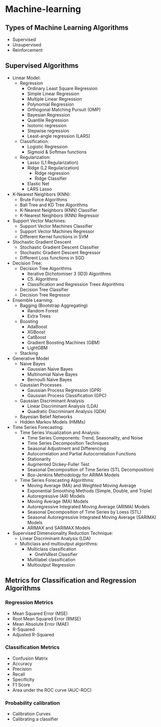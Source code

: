 # Machine-learning

## Types of Machine Learning Algorithms

- Supervised
- Unsupervised
- Reinforcement



## Supervised Algorithms

- Linear Model:
    - Regression
        - Ordinary Least Square Regression
        - Simple Linear Regression
        - Multiple Linear Regression
        - Polynomial Regression
        - Orthogonal Matching Pursuit (OMP)
        - Bayesian Regression
        - Quantile Regression
        - Isotonic regression
        - Stepwise regression
        - Least-angle regression (LARS)
    - Classification:
        - Logistic Regression
        - Sigmoid & Softmax functions
    - Regularization:
        - Lasso (L1 Regularization)
        - Ridge (L2 Regularization)
            - Ridge regression
            - Ridge Classifier
        - Elastic Net
        - LARS Lasso
- K-Nearest Neighbors (KNN):
    - Brute Force Algorithms
    - Ball Tree and KD Tree Algorithms
    - K-Nearest Neighbors (KNN) Classifier
    - K-Nearest Neighbors (KNN) Regressor
- Support Vector Machines:
    - Support Vector Machines Classifier
    - Support Vector Machines Regressor
    - Different Kernel functions in SVM
- Stochastic Gradient Descent
    - Stochastic Gradient Descent Classifier
    - Stochastic Gradient Descent Regressor 
    - Different Loss functions in SGD
- Decision Tree:
    - Decision Tree Algorithms
        - Iterative Dichotomiser 3 (ID3) Algorithms
        - C5. Algorithms
        - Classification and Regression Trees Algorithms
    - Decision Tree Classifier
    - Decision Tree Regressor
- Ensemble Learning:
    - Bagging (Bootstrap Aggregating)
        - Random Forest
        - Extra Trees
    - Boosting
        - AdaBoost
        - XGBoost
        - CatBoost
        - Gradient Boosting Machines (GBM)
        - LightGBM
    - Stacking
- Generative Model
    - Naive Bayes
        - Gaussian Naive Bayes
        - Multinomial Naive Bayes
        - Bernoulli Naive Bayes
    - Gaussian Processes
        - Gaussian Process Regression (GPR)
        - Gaussian Process Classification (GPC)
    - Gaussian Discriminant Analysis
        - Linear Discriminant Analysis (LDA)
        - Quadratic Discriminant Analysis (QDA)
    - Bayesian Belief Networks
    - Hidden Markov Models (HMMs)
- Time Series Forecasting:
    - Time Series Visualization and Analysis:
        - Time Series Components: Trend, Seasonality, and Noise
        - Time Series Decomposition Techniques
        - Seasonal Adjustment and Differencing
        - Autocorrelation and Partial Autocorrelation Functions
        - Stationarity
        - Augmented Dickey-Fuller Test
        - Seasonal Decomposition of Time Series (STL Decomposition)
        - Box-Jenkins Methodology for ARIMA Models
    - Time Series Forecasting Algorithms:
        - Moving Average (MA) and Weighted Moving Average
        - Exponential Smoothing Methods (Simple, Double, and Triple)
        - Autoregressive (AR) Models
        - Moving Average (MA) Models
        - Autoregressive Integrated Moving Average (ARIMA) Models
        - Seasonal Decomposition of Time Series by Loess (STL)
        - Seasonal Autoregressive Integrated Moving Average (SARIMA) Models
        - ARIMAX and SARIMAX Models
- Supervised Dimensionality Reduction Technique:
    - Linear Discriminant Analysis (LDA)
    - Multiclass and multioutput algorithms:
        - Multiclass classification
            - OneVsRest Classifier
        - Multilabel classification
        - Multioutput Regression




## Metrics for Classification and Regression Algorithms

### Regression Metrics
- Mean Squared Error (MSE)
- Root Mean Squared Error (RMSE)
- Mean Absolute Error (MAE)
- R-Squared
- Adjusted R-Squared

### Classification Metrics
- Confusion Matrix
- Accuracy
- Precision
- Recall
- Specificity
- F1 Score
- Area under the ROC curve (AUC-ROC)

### Probability calibration
- Calibration Curves
- Calibrating a classifier
